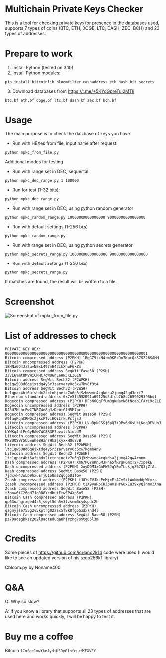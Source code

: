 # Multichain Private Keys Checker
This is a tool for checking private keys for presence in the databases used, supports 7 types of coins (BTC, ETH, DOGE, LTC, DASH, ZEC, BCH) and 23 types of addresses.

# Prepare to work
1. Install Python (tested on 3.10)
2. Install Python modules:

```
pip install bitcoinlib bloomfilter cashaddress eth_hash bit secrets
```

3. Download databases from https://t.me/+5KYdGpreTuI2MTli
```
btc.bf eth.bf doge.bf ltc.bf dash.bf zec.bf bch.bf
```

# Usage
The main purpose is to check the database of keys you have
- Run with HEXes from file, input name after request:
```
python mpkc_from_file.py
```

Additional modes for testing
- Run with range set in DEC, sequental:
```
python mpkc_dec_range.py 1 100000
```
- Run for test (1-32 bits):
```
python mpkc_dec_range.py
```
- Run with range set in DEC, using python random generator
```
python mpkc_random_range.py 10000000000000000 90000000000000000
```
- Run with default settings (1-256 bits)
```
python mpkc_random_range.py
```
- Run with range set in DEC, using python secrets generator
```
python mpkc_secrets_range.py 10000000000000000 90000000000000000
```
- Run with default settings (1-256 bits)
```
python mpkc_secrets_range.py
```

If matches are found, the result will be written to a file.

# Screenshot

![Screenshot of mpkc_from_file.py](https://github.com/seega/MultichainPrivateKeysChecker/blob/main/screenshot_mpkc_from_file.png)

# List of addresses to check 
```
PRIVATE KEY HEX: 0000000000000000000000000000000000000000000000000000000000000001
Bitcoin compressed address (P2PKH) 1BgGZ9tcN4rm9KBzDn7KprQz87SZ26SAMH
Bitcoin uncompressed address (P2PKH) 1EHNa6Q4Jz2uvNExL497mE43ikXhwF6kZm
Bitcoin compressed address SegWit Base58 (P2SH) 3JvL6Ymt8MVWiCNHC7oWU6nLeHNJKLZGLN
Bitcoin address SegWit Bech32 (P2WPKH) bc1qw508d6qejxtdg4y5r3zarvary0c5xw7kv8f3t4
Bitcoin address SegWit Bech32 (P2WSH) bc1qpac4ht6afshdx2tctnhjnetz7u6g3j9zhwwmc4cqkdsa2jumq42qd3drf7
Ethereum standard address 0x7e5f4552091a69125d5dfcb7b8c2659029395bdf
Dogecoin compressed address (P2PKH) DFpN6QqFfUm3gKNaxN6tNcab1FArL9cZLE
Dogecoin uncompressed address (P2PKH) DJRU7MLhcPwCTNRZ4e8gJzDebtG1H5M7pc
Dogecoin compressed address SegWit Base58 (P2SH) A9faqPqnCRNQcZjkcFTviEQiLrkLPctjsJ
Litecoin compressed address (P2PKH) LVuDpNCSSj6pQ7t9Pv6d6sUkLKoqDEVUnJ
Litecoin uncompressed address (P2PKH) LYWKqJhtPeGyBAw7WC8R3F7ovxtzAiubdM
Litecoin compressed address SegWit Base58 (P2SH) MR8UQSBr5ULwWheBHznrHk2jxyxkHQu8vB
Litecoin address SegWit Bech32 (P2WPKH) ltc1qw508d6qejxtdg4y5r3zarvary0c5xw7kgmn4n9
Litecoin address SegWit Bech32 (P2WSH) ltc1qpac4ht6afshdx2tctnhjnetz7u6g3j9zhwwmc4cqkdsa2jumq42qw4rnnm
Dash compressed address (P2PKH) XmN7PQYWKn5MJFna5fRYgP6mxT2F7xpekE
Dash uncompressed address (P2PKH) XoyDQM3xGhFW5JqYBwTLckjqZ67Q3jZfAL
Dash compressed address SegWit Base58 (P2SH) 7jdxvk43wLb9hxuETjU1oUmzZqCg5D1fGv
Zcash compressed address (P2PKH) t1UYsZVJkLPeMjxEtACvSxfWuNmddpWfxzs
Zcash uncompressed address (P2PKH) t1X9yaRpCHJpWX1HrGUxEu39xyQinmo3Ana
Zcash compressed address SegWit Base58 (P2SH) t3bnw6tC26gH7JqRB8YcdbutFtwZP4Xp5o5
Bitcoin Cash compressed address (P2PKH) qp63uahgrxged4z5jswyt5dn5v3lzsem6cy4spdc2h
Bitcoin Cash uncompressed address (P2PKH) qzgmyjle755g2v5kptrg02asx5f8k8fg55zdx7hd4l
Bitcoin Cash compressed address SegWit Base58 (P2SH) pz70adegkkzz202l8acteduqa8hjrzng7s9tg65l3m
```
# Credits
Some pieces of https://github.com/iceland2k14 code were used (I would like to see an updated version of his secp256k1 library)

Cbloom.py by Noname400

# Q&A
Q: Why so slow?

A: If you know a library that supports all 23 types of addresses that are used here and works quickly, I will be happy to test it.

# Buy me a coffee
Bitcoin `1Cofee1xwYkeJydiUS9yG1ofcucMKFXVEY`
